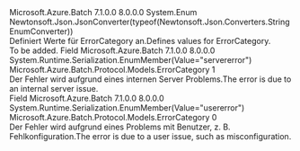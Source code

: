 <Type Name="ErrorCategory" FullName="Microsoft.Azure.Batch.Protocol.Models.ErrorCategory">
  <TypeSignature Language="C#" Value="public enum ErrorCategory" />
  <TypeSignature Language="ILAsm" Value=".class public auto ansi sealed ErrorCategory extends System.Enum" />
  <TypeSignature Language="DocId" Value="T:Microsoft.Azure.Batch.Protocol.Models.ErrorCategory" />
  <TypeSignature Language="VB.NET" Value="Public Enum ErrorCategory" />
  <TypeSignature Language="F#" Value="type ErrorCategory = " />
  <AssemblyInfo>
    <AssemblyName>Microsoft.Azure.Batch</AssemblyName>
    <AssemblyVersion>7.1.0.0</AssemblyVersion>
    <AssemblyVersion>8.0.0.0</AssemblyVersion>
  </AssemblyInfo>
  <Base>
    <BaseTypeName>System.Enum</BaseTypeName>
  </Base>
  <Attributes>
    <Attribute>
      <AttributeName>Newtonsoft.Json.JsonConverter(typeof(Newtonsoft.Json.Converters.StringEnumConverter))</AttributeName>
    </Attribute>
  </Attributes>
  <Docs>
    <summary>
            <span data-ttu-id="ddfc1-101">Definiert Werte für ErrorCategory an.</span><span class="sxs-lookup"><span data-stu-id="ddfc1-101">Defines values for ErrorCategory.</span></span>
            </summary>
    <remarks>To be added.</remarks>
  </Docs>
  <Members>
    <Member MemberName="ServerError">
      <MemberSignature Language="C#" Value="ServerError" />
      <MemberSignature Language="ILAsm" Value=".field public static literal valuetype Microsoft.Azure.Batch.Protocol.Models.ErrorCategory ServerError = int32(1)" />
      <MemberSignature Language="DocId" Value="F:Microsoft.Azure.Batch.Protocol.Models.ErrorCategory.ServerError" />
      <MemberSignature Language="VB.NET" Value="ServerError" />
      <MemberSignature Language="F#" Value="ServerError = 1" Usage="Microsoft.Azure.Batch.Protocol.Models.ErrorCategory.ServerError" />
      <MemberType>Field</MemberType>
      <AssemblyInfo>
        <AssemblyName>Microsoft.Azure.Batch</AssemblyName>
        <AssemblyVersion>7.1.0.0</AssemblyVersion>
        <AssemblyVersion>8.0.0.0</AssemblyVersion>
      </AssemblyInfo>
      <Attributes>
        <Attribute>
          <AttributeName>System.Runtime.Serialization.EnumMember(Value="servererror")</AttributeName>
        </Attribute>
      </Attributes>
      <ReturnValue>
        <ReturnType>Microsoft.Azure.Batch.Protocol.Models.ErrorCategory</ReturnType>
      </ReturnValue>
      <MemberValue>1</MemberValue>
      <Docs>
        <summary>
            <span data-ttu-id="ddfc1-102">Der Fehler wird aufgrund eines internen Server Problems.</span><span class="sxs-lookup"><span data-stu-id="ddfc1-102">The error is due to an internal server issue.</span></span>
            </summary>
      </Docs>
    </Member>
    <Member MemberName="UserError">
      <MemberSignature Language="C#" Value="UserError" />
      <MemberSignature Language="ILAsm" Value=".field public static literal valuetype Microsoft.Azure.Batch.Protocol.Models.ErrorCategory UserError = int32(0)" />
      <MemberSignature Language="DocId" Value="F:Microsoft.Azure.Batch.Protocol.Models.ErrorCategory.UserError" />
      <MemberSignature Language="VB.NET" Value="UserError" />
      <MemberSignature Language="F#" Value="UserError = 0" Usage="Microsoft.Azure.Batch.Protocol.Models.ErrorCategory.UserError" />
      <MemberType>Field</MemberType>
      <AssemblyInfo>
        <AssemblyName>Microsoft.Azure.Batch</AssemblyName>
        <AssemblyVersion>7.1.0.0</AssemblyVersion>
        <AssemblyVersion>8.0.0.0</AssemblyVersion>
      </AssemblyInfo>
      <Attributes>
        <Attribute>
          <AttributeName>System.Runtime.Serialization.EnumMember(Value="usererror")</AttributeName>
        </Attribute>
      </Attributes>
      <ReturnValue>
        <ReturnType>Microsoft.Azure.Batch.Protocol.Models.ErrorCategory</ReturnType>
      </ReturnValue>
      <MemberValue>0</MemberValue>
      <Docs>
        <summary>
            <span data-ttu-id="ddfc1-103">Der Fehler wird aufgrund eines Problems mit Benutzer, z. B. Fehlkonfiguration.</span><span class="sxs-lookup"><span data-stu-id="ddfc1-103">The error is due to a user issue, such as misconfiguration.</span></span>
            </summary>
      </Docs>
    </Member>
  </Members>
</Type>